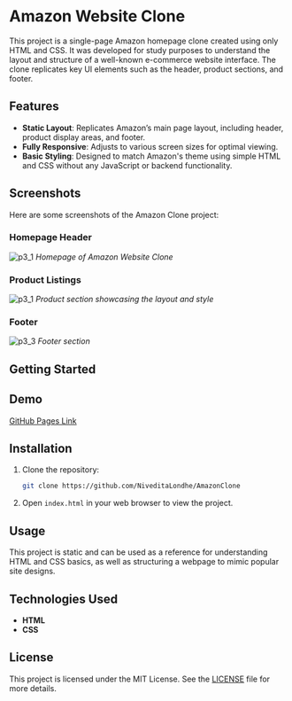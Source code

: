 # Amazon Website Clone

This project is a single-page Amazon homepage clone created using only HTML and CSS. It was developed for study purposes to understand the layout and structure of a well-known e-commerce website interface. The clone replicates key UI elements such as the header, product sections, and footer.

## Features

- **Static Layout**: Replicates Amazon’s main page layout, including header, product display areas, and footer.
- **Fully Responsive**: Adjusts to various screen sizes for optimal viewing.
- **Basic Styling**: Designed to match Amazon's theme using simple HTML and CSS without any JavaScript or backend functionality.

## Screenshots

Here are some screenshots of the Amazon Clone project:

### Homepage Header
![p3_1](https://github.com/user-attachments/assets/15f8254a-d411-402a-b510-7d5e59293fd8)
*Homepage of Amazon Website Clone*

### Product Listings
![p3_1](https://github.com/user-attachments/assets/15f8254a-d411-402a-b510-7d5e59293fd8)
*Product section showcasing the layout and style*

### Footer
![p3_3](https://github.com/user-attachments/assets/1ba988dd-e169-483c-9f5f-0bc40c4d8d4b)
*Footer section*

## Getting Started

## Demo

[GitHub Pages Link](https://niveditalondhe.github.io/AmazonClone/) 

## Installation

1. Clone the repository:
    ```bash
    git clone https://github.com/NiveditaLondhe/AmazonClone
    ```
2. Open `index.html` in your web browser to view the project.

## Usage

This project is static and can be used as a reference for understanding HTML and CSS basics, as well as structuring a webpage to mimic popular site designs.

## Technologies Used

- **HTML**
- **CSS**

## License

This project is licensed under the MIT License. See the [LICENSE](LICENSE) file for more details.

